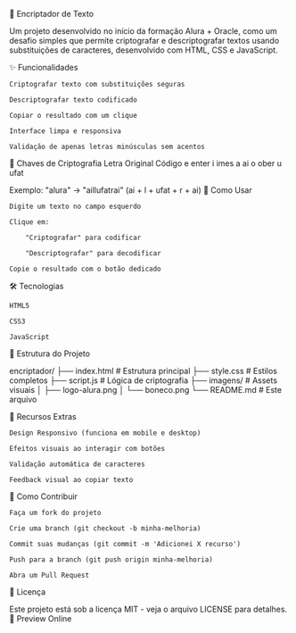 🔐 Encriptador de Texto

Um projeto desenvolvido no início da formação Alura + Oracle, como um desafio simples que permite criptografar e descriptografar textos usando substituições de caracteres, desenvolvido com HTML, CSS e JavaScript.

✨ Funcionalidades

    Criptografar texto com substituições seguras

    Descriptografar texto codificado

    Copiar o resultado com um clique

    Interface limpa e responsiva

    Validação de apenas letras minúsculas sem acentos

🔑 Chaves de Criptografia
Letra Original	Código
e	              enter
i	              imes
a	              ai
o	              ober
u	              ufat

Exemplo:
"alura" → "aillufatrai" (ai + l + ufat + r + ai)
🚀 Como Usar

    Digite um texto no campo esquerdo

    Clique em:

        "Criptografar" para codificar

        "Descriptografar" para decodificar

    Copie o resultado com o botão dedicado

🛠️ Tecnologias

    HTML5

    CSS3

    JavaScript

📁 Estrutura do Projeto

encriptador/
├── index.html          # Estrutura principal
├── style.css           # Estilos completos
├── script.js           # Lógica de criptografia
├── imagens/            # Assets visuais
│   ├── logo-alura.png
│   └── boneco.png
└── README.md           # Este arquivo

🌟 Recursos Extras

    Design Responsivo (funciona em mobile e desktop)

    Efeitos visuais ao interagir com botões

    Validação automática de caracteres

    Feedback visual ao copiar texto

🔧 Como Contribuir

    Faça um fork do projeto

    Crie uma branch (git checkout -b minha-melhoria)

    Commit suas mudanças (git commit -m 'Adicionei X recurso')

    Push para a branch (git push origin minha-melhoria)

    Abra um Pull Request

📄 Licença

Este projeto está sob a licença MIT - veja o arquivo LICENSE para detalhes.
📌 Preview Online
